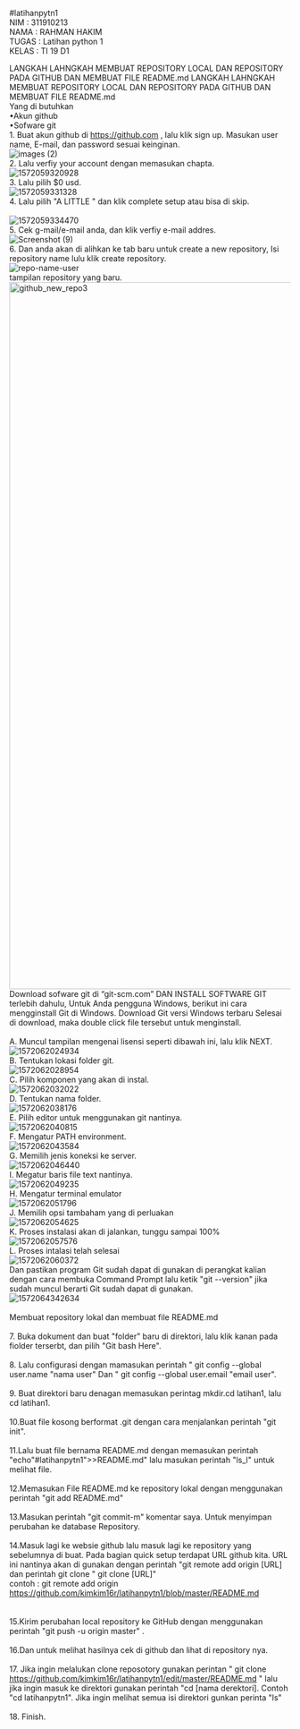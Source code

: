 #latihanpytn1
<br/> NIM     : 311910213
<br/> NAMA    : RAHMAN HAKIM
<br/> TUGAS   : Latihan python 1
<br/> KELAS   : TI 19 D1

LANGKAH LAHNGKAH MEMBUAT REPOSITORY LOCAL DAN REPOSITORY PADA GITHUB DAN MEMBUAT FILE README.md LANGKAH LAHNGKAH MEMBUAT REPOSITORY LOCAL DAN REPOSITORY PADA GITHUB DAN MEMBUAT FILE README.md
<br/> Yang di butuhkan
<br/> •Akun github
<br/> •Sofware git
<br/> 1. Buat akun github di https://github.com , lalu klik sign up. Masukan user name, E-mail, dan password sesuai keinginan.
<br/>![images (2)](https://user-images.githubusercontent.com/57000408/67613344-aed88c00-f7d6-11e9-93ea-7ad63b3981f1.jpeg)
<br/> 2. Lalu verfiy your account dengan memasukan chapta.
<br/>![1572059320928](https://user-images.githubusercontent.com/57000408/67613599-8b631080-f7d9-11e9-895f-f855dae72f4f.jpg)
<br/> 3. Lalu pilih $0 usd. 
<br/>![1572059331328](https://user-images.githubusercontent.com/57000408/67613659-2c51cb80-f7da-11e9-95ea-c3fdcb156e20.jpg)
<br/> 4. Lalu pilih "A LITTLE " dan klik complete setup atau bisa di skip.  
<br/>![1572059334470](https://user-images.githubusercontent.com/57000408/67613739-24465b80-f7db-11e9-9915-052ac6cd5d98.jpg)
<br/> 5. Cek g-mail/e-mail anda, dan klik verfiy e-mail addres. 
<br/>![Screenshot (9)](https://user-images.githubusercontent.com/57000408/67613778-88691f80-f7db-11e9-8eb5-f54a6b898d03.png)
<br/> 6. Dan anda akan di alihkan ke tab baru untuk create a new repository, Isi repository name lulu klik create repository. 
<br/>![repo-name-user](https://user-images.githubusercontent.com/57000408/67613863-c155c400-f7dc-11e9-9a49-82cab0782a6e.gif)
<br/> tampilan repository yang baru. 
<br/><img width="1264" alt="github_new_repo3" src="https://user-images.githubusercontent.com/57000408/67613902-64a6d900-f7dd-11e9-8bcb-38b1efa85304.png">
<br/> Download sofware git di “git-scm.com” DAN INSTALL SOFTWARE GIT terlebih dahulu, Untuk Anda pengguna Windows, berikut ini cara mengginstall Git di Windows. Download Git versi Windows terbaru Selesai di download, maka double click file tersebut untuk menginstall.
<br/>
<br/> A. Muncul tampilan mengenai lisensi seperti dibawah ini, lalu klik NEXT.
<br/>![1572062024934](https://user-images.githubusercontent.com/57000408/67614005-33c7a380-f7df-11e9-86d8-98d7ca0b5f34.jpg)
<br/> B. Tentukan lokasi folder git.
<br/>![1572062028954](https://user-images.githubusercontent.com/57000408/67614133-71c5c700-f7e1-11e9-9210-c986e1ecaac1.jpg)
<br/> C. Pilih komponen yang akan di instal. 
<br/>![1572062032022](https://user-images.githubusercontent.com/57000408/67614146-a20d6580-f7e1-11e9-8abf-0ba1ffe0c6b6.jpg)
<br/> D. Tentukan nama folder.
<br/>![1572062038176](https://user-images.githubusercontent.com/57000408/67614153-da14a880-f7e1-11e9-8529-322c016d2e30.jpg)
<br/> E. Pilih editor untuk menggunakan git nantinya. 
<br/>![1572062040815](https://user-images.githubusercontent.com/57000408/67614170-4abbc500-f7e2-11e9-9be8-634c3ab49e30.jpg)
<br/> F. Mengatur PATH environment.
<br/>![1572062043584](https://user-images.githubusercontent.com/57000408/67614177-6fb03800-f7e2-11e9-8a16-72b8d3a2bbef.jpg)
<br/> G. Memilih jenis koneksi ke server.
<br/>![1572062046440](https://user-images.githubusercontent.com/57000408/67614187-b867f100-f7e2-11e9-86e1-af16e790899c.jpg)
<br/> I. Megatur baris file text nantinya.
<br/>![1572062049235](https://user-images.githubusercontent.com/57000408/67614198-fb29c900-f7e2-11e9-9500-005af71e090d.jpg)
<br/> H. Mengatur terminal emulator
<br/>![1572062051796](https://user-images.githubusercontent.com/57000408/67614221-37f5c000-f7e3-11e9-8fc7-de70486ca3d4.jpg)
<br/> J. Memilih opsi tambaham yang di perluakan
<br/>![1572062054625](https://user-images.githubusercontent.com/57000408/67614231-5e1b6000-f7e3-11e9-9e51-7225ea42ce1c.jpg)
<br/> K. Proses instalasi akan di jalankan,  tunggu sampai 100%
<br/>![1572062057576](https://user-images.githubusercontent.com/57000408/67614236-8acf7780-f7e3-11e9-8cc8-f5536461db41.jpg)
<br/> L. Proses intalasi telah selesai
<br/>![1572062060372](https://user-images.githubusercontent.com/57000408/67614246-b3577180-f7e3-11e9-9ae3-247fef1dcae5.jpg)
<br/> Dan pastikan program Git sudah dapat di gunakan di perangkat kalian dengan cara membuka Command Prompt lalu ketik "git --version" jika sudah muncul berarti Git sudah dapat di gunakan. 
<br/>![1572064342634](https://user-images.githubusercontent.com/57000408/67614278-58724a00-f7e4-11e9-9d50-783c6f8880c5.png)
<br/>
<br/> Membuat repository lokal dan membuat file README.md
<br/>
<br/> 7. Buka dokument dan buat "folder" baru di direktori,  lalu klik kanan pada fiolder terserbt, dan pilih "Git bash Here".
<br/>
<br/> 8. Lalu configurasi dengan mamasukan perintah " git config --global user.name "nama user" Dan " git config --global user.email "email user".
<br/>
<br/> 9. Buat direktori baru denagan memasukan perintag mkdir.cd latihan1, lalu cd latihan1.
<br/>
<br/> 10.Buat file kosong berformat .git dengan cara menjalankan perintah "git init". 
<br/>
<br/> 11.Lalu buat file bernama README.md dengan memasukan perintah "echo"#latihanpytn1">>README.md" lalu masukan perintah "ls_l" untuk melihat file. 
<br/> 
<br/> 12.Memasukan File README.md ke repository lokal dengan menggunakan perintah "git add README.md" 
<br/>
<br/> 13.Masukan perintah "git commit-m" komentar saya. Untuk menyimpan perubahan ke database Repository. 
<br/>
<br/> 14.Masuk lagi ke websie github lalu masuk lagi ke repository yang sebelumnya di buat. Pada bagian quick setup terdapat URL github kita. URL ini nantinya akan di gunakan dengan perintah "git remote add origin [URL] dan perintah git clone " git clone [URL]"
<br/>    contoh : git remote add origin https://github.com/kimkim16r/latihanpytn1/blob/master/README.md
<br/>
<br/>
<br/> 15.Kirim perubahan local repository ke GitHub dengan menggunakan perintah "git push -u origin master" .
<br/>
<br/> 16.Dan untuk melihat hasilnya cek di github dan lihat di repository nya. 
<br/>
<br/> 17. Jika ingin melalukan clone reposotory gunakan perintan " git clone https://github.com/kimkim16r/latihanpytn1/edit/master/README.md " lalu jika ingin masuk ke direktori gunakan perintah "cd [nama derektori]. Contoh "cd latihanpytn1". Jika ingin melihat semua isi direktori gunkan perinta "ls" 
<br/>
<br/> 18. Finish. 
<br/>
<br/>
<br/>
<br/>
<br/>
<br/>
<br/>
<br/>
<br/>
<br/>
<br/>
<br/>
<br/>
<br/>
<br/>




